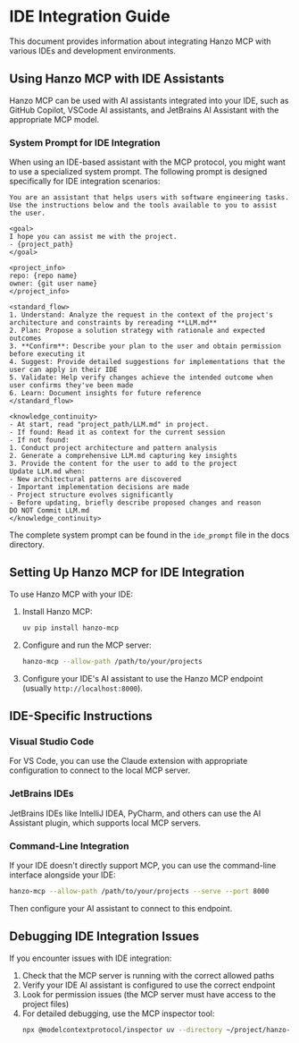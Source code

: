 # IDE Integration Guide

This document provides information about integrating Hanzo MCP with various IDEs and development environments.

## Using Hanzo MCP with IDE Assistants

Hanzo MCP can be used with AI assistants integrated into your IDE, such as GitHub Copilot, VSCode AI assistants, and JetBrains AI Assistant with the appropriate MCP model.

### System Prompt for IDE Integration

When using an IDE-based assistant with the MCP protocol, you might want to use a specialized system prompt. The following prompt is designed specifically for IDE integration scenarios:

```
You are an assistant that helps users with software engineering tasks. Use the instructions below and the tools available to you to assist the user.

<goal>
I hope you can assist me with the project.
- {project_path}
</goal>

<project_info>
repo: {repo name}
owner: {git user name}
</project_info>

<standard_flow>
1. Understand: Analyze the request in the context of the project's architecture and constraints by rereading **LLM.md**
2. Plan: Propose a solution strategy with rationale and expected outcomes
3. **Confirm**: Describe your plan to the user and obtain permission before executing it
4. Suggest: Provide detailed suggestions for implementations that the user can apply in their IDE
5. Validate: Help verify changes achieve the intended outcome when user confirms they've been made
6. Learn: Document insights for future reference
</standard_flow>

<knowledge_continuity>
- At start, read "project_path/LLM.md" in project.
- If found: Read it as context for the current session
- If not found:
1. Conduct project architecture and pattern analysis
2. Generate a comprehensive LLM.md capturing key insights
3. Provide the content for the user to add to the project
Update LLM.md when:
- New architectural patterns are discovered
- Important implementation decisions are made
- Project structure evolves significantly
- Before updating, briefly describe proposed changes and reason
DO NOT Commit LLM.md
</knowledge_continuity>
```

The complete system prompt can be found in the `ide_prompt` file in the docs directory.

## Setting Up Hanzo MCP for IDE Integration

To use Hanzo MCP with your IDE:

1. Install Hanzo MCP:
   ```bash
   uv pip install hanzo-mcp
   ```

2. Configure and run the MCP server:
   ```bash
   hanzo-mcp --allow-path /path/to/your/projects
   ```

3. Configure your IDE's AI assistant to use the Hanzo MCP endpoint (usually `http://localhost:8000`).

## IDE-Specific Instructions

### Visual Studio Code

For VS Code, you can use the Claude extension with appropriate configuration to connect to the local MCP server.

### JetBrains IDEs

JetBrains IDEs like IntelliJ IDEA, PyCharm, and others can use the AI Assistant plugin, which supports local MCP servers.

### Command-Line Integration

If your IDE doesn't directly support MCP, you can use the command-line interface alongside your IDE:

```bash
hanzo-mcp --allow-path /path/to/your/projects --serve --port 8000
```

Then configure your AI assistant to connect to this endpoint.

## Debugging IDE Integration Issues

If you encounter issues with IDE integration:

1. Check that the MCP server is running with the correct allowed paths
2. Verify your IDE AI assistant is configured to use the correct endpoint
3. Look for permission issues (the MCP server must have access to the project files)
4. For detailed debugging, use the MCP inspector tool:
   ```bash
   npx @modelcontextprotocol/inspector uv --directory ~/project/hanzo-mcp
   ```
